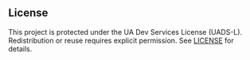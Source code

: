 ## License
This project is protected under the UA Dev Services License (UADS-L).  
Redistribution or reuse requires explicit permission. See [LICENSE](./LICENSE) for details.
